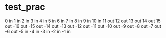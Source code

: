 # test_prac

0 in
1 in
2 in
3 in
4 in
5 in
6 in
7 in
8 in
9 in
10 in
11 out
12 out
13 out
14 out
15 out
-16 out
-15 out
-14 out
-13 out
-12 out
-11 out
-10 out
-9 out
-8 out
-7 out
-6 out
-5 in
-4 in
-3 in
-2 in
-1 in
